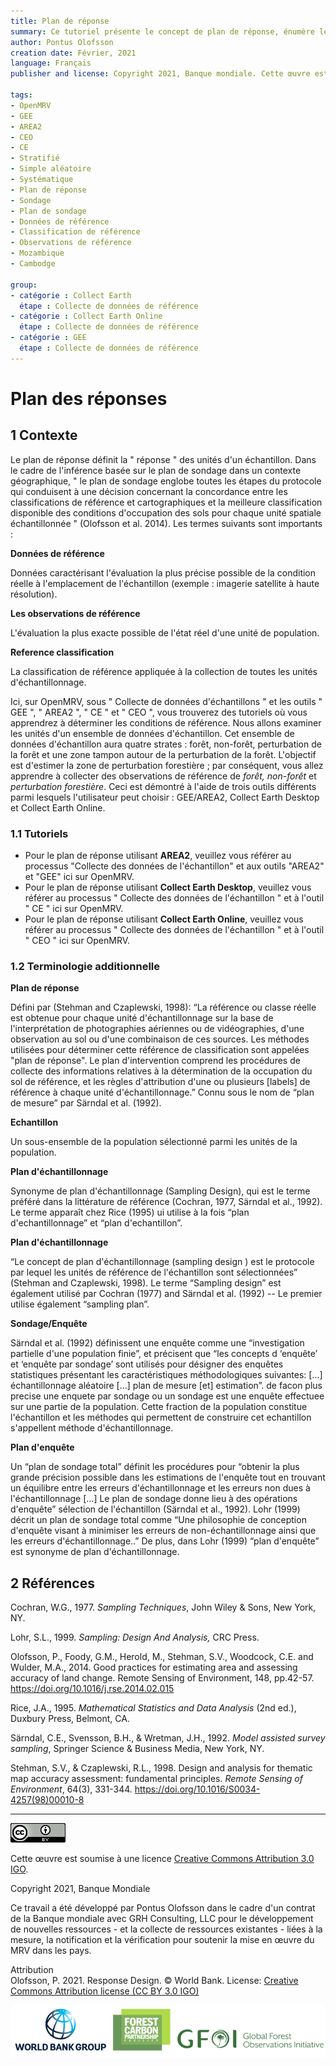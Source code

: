 ```yaml
---
title: Plan de réponse
summary: Ce tutoriel présente le concept de plan de réponse, énumère les termes importants et met en évidence différents outils qui peuvent être utilisés pour la collecte d'observations de référence dans le contexte de l'estimation de superficie et de la précision des cartes. D'autres tutoriels peuvent être trouvés ici sur OpenMRV sous le processus " Collecte de données d'échantillon " et les outils " GEE ", " AREA2 ", " CE ", et " CEO 
author: Pontus Olofsson
creation date: Février, 2021
language: Français
publisher and license: Copyright 2021, Banque mondiale. Cette œuvre est protégée par une licence Creative Commons Attribution 3.0 IGO

tags:
- OpenMRV
- GEE
- AREA2
- CEO
- CE
- Stratifié
- Simple aléatoire
- Systématique
- Plan de réponse
- Sondage
- Plan de sondage
- Données de référence
- Classification de référence
- Observations de référence
- Mozambique
- Cambodge

group:
- catégorie : Collect Earth
  étape : Collecte de données de référence
- catégorie : Collect Earth Online
  étape : Collecte de données de référence
- catégorie : GEE
  étape : Collecte de données de référence
---
```



# Plan des réponses

## 1 Contexte

Le plan de réponse définit la " réponse " des unités d'un échantillon. Dans le cadre de l'inférence basée sur le plan de sondage dans un contexte géographique, " le plan de sondage englobe toutes les étapes du protocole qui conduisent à une décision concernant la concordance entre les classifications de référence et cartographiques et la meilleure classification disponible des conditions d'occupation des sols pour chaque unité spatiale échantillonnée " (Olofsson et al. 2014). Les termes suivants sont importants :

**Données de référence** 

Données caractérisant l'évaluation la plus précise possible de la condition réelle à l'emplacement de l'échantillon (exemple : imagerie satellite à haute résolution).

**Les observations de référence** 

L'évaluation la plus exacte possible de l'état réel d'une unité de population.

**Reference classification** 

La classification de référence appliquée à la collection de toutes les unités d'échantillonnage.

Ici, sur OpenMRV, sous " Collecte de données d'échantillons " et les outils " GEE ", " AREA2 ", " CE " et " CEO ", vous trouverez des tutoriels où vous apprendrez à déterminer les conditions de référence. Nous allons examiner les unités d'un ensemble de données d'échantillon. Cet ensemble de données d'échantillon aura quatre strates : forêt, non-forêt, perturbation de la forêt et une zone tampon autour de la perturbation de la forêt. 
L'objectif est d'estimer la zone de perturbation forestière ; par conséquent, vous allez apprendre à collecter des observations de référence de *forêt, non-forêt* et *perturbation forestière*. Ceci est démontré à l'aide de trois outils différents parmi lesquels l'utilisateur peut choisir : GEE/AREA2, Collect Earth Desktop et Collect Earth Online.

### 1.1 Tutoriels

- Pour le plan de réponse utilisant **AREA2**, veuillez vous référer au processus "Collecte des données de l'échantillon" et aux outils "AREA2" et "GEE" ici sur OpenMRV.
- Pour le plan de réponse utilisant **Collect Earth Desktop**, veuillez vous référer au processus " Collecte des données de l'échantillon " et à l'outil " CE " ici sur OpenMRV.
- Pour le plan de réponse utilisant **Collect Earth Online**, veuillez vous référer au processus " Collecte des données de l'échantillon " et à l'outil " CEO " ici sur OpenMRV.

### 1.2 Terminologie additionnelle

**Plan de réponse**

Défini par (Stehman and Czaplewski, 1998): “La référence ou classe réelle est obtenue pour chaque unité d'échantillonnage sur la base de l'interprétation de photographies aériennes ou de vidéographies, d'une observation au sol ou d'une combinaison de ces sources. Les méthodes utilisées pour déterminer cette référence de classification sont appelées "plan de réponse". Le plan d'intervention comprend les procédures de collecte des informations relatives à la détermination de la occupation du sol de référence, et les règles d'attribution d'une ou plusieurs [labels] de référence à chaque unité d'échantillonnage.” Connu sous le nom de “plan de mesure” par Särndal et al. (1992).

**Echantillon**

Un sous-ensemble de la population sélectionné parmi les unités de la population.

**Plan d'échantillonnage**

Synonyme de plan d'échantillonnage (Sampling Design), qui est le terme préféré dans la littérature de référence (Cochran, 1977, Särndal et al., 1992). Le terme apparaît chez Rice (1995) ui utilise à la fois “plan d'echantillonnage” et “plan d'echantillon”.

**Plan d'échantillonnage**

“Le concept de plan d'échantillonnage (sampling design ) est le protocole par lequel les unités de référence de l'échantillon sont sélectionnées” (Stehman and Czaplewski, 1998). Le terme “Sampling design” est également utilisé par Cochran (1977) and Särndal et al. (1992) -- Le premier utilise également “sampling plan”.

**Sondage/Enquête**

Särndal et al. (1992) définissent une enquête comme une “investigation partielle d'une population finie”, et précisent que “les concepts d ‘enquête’ et ‘enquête par sondage’ sont utilisés pour désigner des enquêtes statistiques présentant les caractéristiques méthodologiques suivantes: [...] échantillonnage aléatoire [...] plan de mesure [et] estimation”. de facon plus precise une enquete par sondage ou un sondage est une enquête effectuee sur une partie de la population. Cette fraction de la population constitue l'échantillon et les méthodes qui permettent de construire cet echantillon s'appellent méthode d'échantillonnage.

**Plan d'enquête**

Un “plan de sondage total” définit les procédures pour “obtenir la plus grande précision possible dans les estimations de l'enquête tout en trouvant un équilibre entre les erreurs d'échantillonnage et les erreurs non dues à l'échantillonnage [...] Le plan de sondage donne lieu à des opérations d'enquête” sélection de l'échantillon (Särndal et al., 1992). Lohr (1999) décrit un plan de sondage total comme “Une philosophie de conception d'enquête visant à minimiser les erreurs de non-échantillonnage ainsi que les erreurs d'échantillonnage..” De plus, dans Lohr (1999) “plan d'enquête” est synonyme de plan d'échantillonnage.

## 2 Références

Cochran, W.G., 1977. *Sampling Techniques*, John Wiley & Sons, New York, NY.

Lohr, S.L., 1999. *Sampling: Design And Analysis,* CRC Press.

Olofsson, P., Foody, G.M., Herold, M., Stehman, S.V., Woodcock, C.E. and Wulder, M.A., 2014. Good practices for estimating area and assessing accuracy of land change. Remote Sensing of Environment, 148, pp.42-57. https://doi.org/10.1016/j.rse.2014.02.015

Rice, J.A., 1995. *Mathematical Statistics and Data Analysis* (2nd ed.), Duxbury Press, Belmont, CA.

Särndal, C.E., Svensson, B.H., & Wretman, J.H., 1992. *Model assisted survey sampling*, Springer Science & Business Media, New York, NY.

Stehman, S.V., & Czaplewski, R.L., 1998. Design and analysis for thematic map accuracy assessment: fundamental principles. *Remote Sensing of Environment*, 64(3), 331-344. https://doi.org/10.1016/S0034-4257(98)00010-8

------

[![img](./figures/cc.png)](./figures/cc.png)

Cette œuvre est soumise à une licence [Creative Commons Attribution 3.0 IGO](https://creativecommons.org/licenses/by/3.0/igo/).

Copyright 2021, Banque Mondiale

Ce travail a été développé par Pontus Olofsson dans le cadre d'un contrat de la Banque mondiale avec GRH Consulting, LLC pour le développement de nouvelles ressources - et la collecte de ressources existantes - liées à la mesure, la notification et la vérification pour soutenir la mise en œuvre du MRV dans les pays.

Attribution  
Olofsson, P. 2021. Response Design. © World Bank. License: [Creative Commons Attribution license (CC BY 3.0 IGO)](http://creativecommons.org/licenses/by/3.0/igo/)

![](figures/wb_fcfc_gfoi.png)
